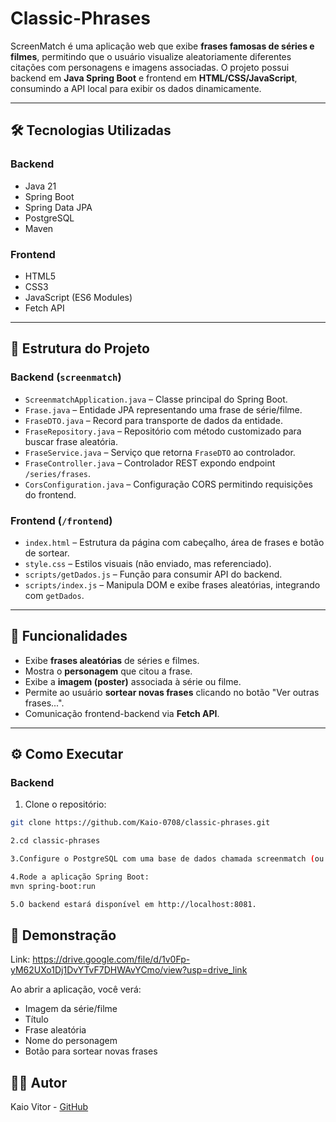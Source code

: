 # Classic-Phrases

ScreenMatch é uma aplicação web que exibe **frases famosas de séries e filmes**, permitindo que o usuário visualize aleatoriamente diferentes citações com personagens e imagens associadas. O projeto possui backend em **Java Spring Boot** e frontend em **HTML/CSS/JavaScript**, consumindo a API local para exibir os dados dinamicamente.

---

## 🛠 Tecnologias Utilizadas

### Backend
- Java 21
- Spring Boot
- Spring Data JPA
- PostgreSQL
- Maven

### Frontend
- HTML5
- CSS3
- JavaScript (ES6 Modules)
- Fetch API

---

## 📂 Estrutura do Projeto

### Backend (`screenmatch`)
- `ScreenmatchApplication.java` – Classe principal do Spring Boot.
- `Frase.java` – Entidade JPA representando uma frase de série/filme.
- `FraseDTO.java` – Record para transporte de dados da entidade.
- `FraseRepository.java` – Repositório com método customizado para buscar frase aleatória.
- `FraseService.java` – Serviço que retorna `FraseDTO` ao controlador.
- `FraseController.java` – Controlador REST expondo endpoint `/series/frases`.
- `CorsConfiguration.java` – Configuração CORS permitindo requisições do frontend.

### Frontend (`/frontend`)
- `index.html` – Estrutura da página com cabeçalho, área de frases e botão de sortear.
- `style.css` – Estilos visuais (não enviado, mas referenciado).
- `scripts/getDados.js` – Função para consumir API do backend.
- `scripts/index.js` – Manipula DOM e exibe frases aleatórias, integrando com `getDados`.

---

## 🚀 Funcionalidades

- Exibe **frases aleatórias** de séries e filmes.
- Mostra o **personagem** que citou a frase.
- Exibe a **imagem (poster)** associada à série ou filme.
- Permite ao usuário **sortear novas frases** clicando no botão "Ver outras frases...".
- Comunicação frontend-backend via **Fetch API**.

---

## ⚙ Como Executar

### Backend

1. Clone o repositório:
```bash
git clone https://github.com/Kaio-0708/classic-phrases.git

2.cd classic-phrases

3.Configure o PostgreSQL com uma base de dados chamada screenmatch (ou ajuste o application.properties).

4.Rode a aplicação Spring Boot:
mvn spring-boot:run

5.O backend estará disponível em http://localhost:8081. 
```

## 📸 Demonstração

Link:  https://drive.google.com/file/d/1v0Fp-yM62UXo1Dj1DvYTvF7DHWAvYCmo/view?usp=drive_link

Ao abrir a aplicação, você verá:

- Imagem da série/filme
- Título
- Frase aleatória
- Nome do personagem
- Botão para sortear novas frases

## 👨‍💻 Autor

Kaio Vitor - [GitHub](https://github.com/Kaio-0708)



